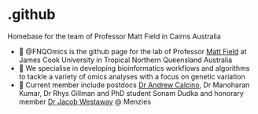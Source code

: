 # .github
Homebase for the team of Professor Matt Field in Cairns Australia

- 👋 @FNQOmics is the github page for the lab of Professor [Matt Field](https://research.jcu.edu.au/portfolio/matt.field/) at James Cook University in Tropical Northern Queensland Australia
- 👀 We specialise in developing bioinformatics workflows and algorithms to tackle a variety of omics analyses with a focus on genetic variation
- 🌱 Current member include postdocs [Dr Andrew Calcino](https://research.jcu.edu.au/portfolio/andrew.calcino/), Dr Manoharan Kumar, Dr Rhys Gillman and PhD student Sonam Dudka and honorary member [Dr Jacob Westaway](https://www.menzies.edu.au/page/Our_People/Researchers/Jacob_Westaway/) @ Menzies


